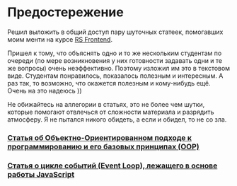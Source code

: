 # Предостережение

Решил выложить в общий доступ пару шуточных статеек, помогавших моим менти на курсе [RS Frontend](https://rs.school/js/).

Пришел к тому, что объяснять одно и то же нескольким студентам по очереди (по мере возникновения у них готовности 
задавать одни и те же вопросы) очень неэффективно. Поэтому изложил им это в текстовом виде. Студентам понравилось, 
показалось полезным и интересным. А раз так, то возможно, что окажется полезным и кому-нибудь ещё. Очень на это надеюсь ))

Не обижайтесь на аллегории в статьях, это не более чем шутки, которые помогают отвлечься от сложности материала и разрядить атмосферу. 
Я не пытался никого обидеть, а если и обидел, то не со зла.

### [Статья об Объектно-Ориентированном подходе к программированию и его базовых принципах (OOP)](https://github.com/yafimchik/mentor-docs/blob/master/oop.md)

### [Статья о цикле событий (Event Loop), лежащего в основе работы JavaScript](https://github.com/yafimchik/mentor-docs/blob/master/oop.md)